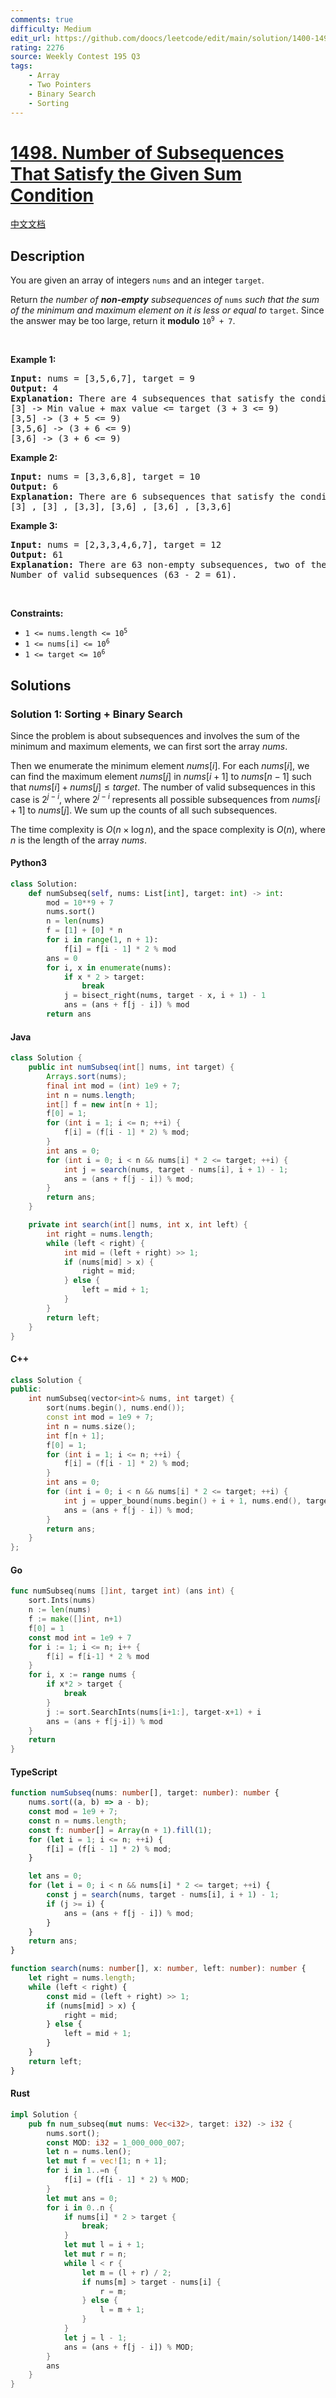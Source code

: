 ```yaml
---
comments: true
difficulty: Medium
edit_url: https://github.com/doocs/leetcode/edit/main/solution/1400-1499/1498.Number%20of%20Subsequences%20That%20Satisfy%20the%20Given%20Sum%20Condition/README_EN.md
rating: 2276
source: Weekly Contest 195 Q3
tags:
    - Array
    - Two Pointers
    - Binary Search
    - Sorting
---
```


<!-- problem:start -->

# [1498. Number of Subsequences That Satisfy the Given Sum Condition](https://leetcode.com/problems/number-of-subsequences-that-satisfy-the-given-sum-condition)

[中文文档](/solution/1400-1499/1498.Number%20of%20Subsequences%20That%20Satisfy%20the%20Given%20Sum%20Condition/README.md)

## Description

<!-- description:start -->

<p>You are given an array of integers <code>nums</code> and an integer <code>target</code>.</p>

<p>Return <em>the number of <strong>non-empty</strong> subsequences of </em><code>nums</code><em> such that the sum of the minimum and maximum element on it is less or equal to </em><code>target</code>. Since the answer may be too large, return it <strong>modulo</strong> <code>10<sup>9</sup> + 7</code>.</p>

<p>&nbsp;</p>
<p><strong class="example">Example 1:</strong></p>

<pre>
<strong>Input:</strong> nums = [3,5,6,7], target = 9
<strong>Output:</strong> 4
<strong>Explanation:</strong> There are 4 subsequences that satisfy the condition.
[3] -&gt; Min value + max value &lt;= target (3 + 3 &lt;= 9)
[3,5] -&gt; (3 + 5 &lt;= 9)
[3,5,6] -&gt; (3 + 6 &lt;= 9)
[3,6] -&gt; (3 + 6 &lt;= 9)
</pre>

<p><strong class="example">Example 2:</strong></p>

<pre>
<strong>Input:</strong> nums = [3,3,6,8], target = 10
<strong>Output:</strong> 6
<strong>Explanation:</strong> There are 6 subsequences that satisfy the condition. (nums can have repeated numbers).
[3] , [3] , [3,3], [3,6] , [3,6] , [3,3,6]
</pre>

<p><strong class="example">Example 3:</strong></p>

<pre>
<strong>Input:</strong> nums = [2,3,3,4,6,7], target = 12
<strong>Output:</strong> 61
<strong>Explanation:</strong> There are 63 non-empty subsequences, two of them do not satisfy the condition ([6,7], [7]).
Number of valid subsequences (63 - 2 = 61).
</pre>

<p>&nbsp;</p>
<p><strong>Constraints:</strong></p>

<ul>
	<li><code>1 &lt;= nums.length &lt;= 10<sup>5</sup></code></li>
	<li><code>1 &lt;= nums[i] &lt;= 10<sup>6</sup></code></li>
	<li><code>1 &lt;= target &lt;= 10<sup>6</sup></code></li>
</ul>

<!-- description:end -->

## Solutions

<!-- solution:start -->

### Solution 1: Sorting + Binary Search

Since the problem is about subsequences and involves the sum of the minimum and maximum elements, we can first sort the array $\textit{nums}$.

Then we enumerate the minimum element $\textit{nums}[i]$. For each $\textit{nums}[i]$, we can find the maximum element $\textit{nums}[j]$ in $\textit{nums}[i + 1]$ to $\textit{nums}[n - 1]$ such that $\textit{nums}[i] + \textit{nums}[j] \leq \textit{target}$. The number of valid subsequences in this case is $2^{j - i}$, where $2^{j - i}$ represents all possible subsequences from $\textit{nums}[i + 1]$ to $\textit{nums}[j]$. We sum up the counts of all such subsequences.

The time complexity is $O(n \times \log n)$, and the space complexity is $O(n)$, where $n$ is the length of the array $\textit{nums}$.

<!-- tabs:start -->

#### Python3

```python
class Solution:
    def numSubseq(self, nums: List[int], target: int) -> int:
        mod = 10**9 + 7
        nums.sort()
        n = len(nums)
        f = [1] + [0] * n
        for i in range(1, n + 1):
            f[i] = f[i - 1] * 2 % mod
        ans = 0
        for i, x in enumerate(nums):
            if x * 2 > target:
                break
            j = bisect_right(nums, target - x, i + 1) - 1
            ans = (ans + f[j - i]) % mod
        return ans
```

#### Java

```java
class Solution {
    public int numSubseq(int[] nums, int target) {
        Arrays.sort(nums);
        final int mod = (int) 1e9 + 7;
        int n = nums.length;
        int[] f = new int[n + 1];
        f[0] = 1;
        for (int i = 1; i <= n; ++i) {
            f[i] = (f[i - 1] * 2) % mod;
        }
        int ans = 0;
        for (int i = 0; i < n && nums[i] * 2 <= target; ++i) {
            int j = search(nums, target - nums[i], i + 1) - 1;
            ans = (ans + f[j - i]) % mod;
        }
        return ans;
    }

    private int search(int[] nums, int x, int left) {
        int right = nums.length;
        while (left < right) {
            int mid = (left + right) >> 1;
            if (nums[mid] > x) {
                right = mid;
            } else {
                left = mid + 1;
            }
        }
        return left;
    }
}
```

#### C++

```cpp
class Solution {
public:
    int numSubseq(vector<int>& nums, int target) {
        sort(nums.begin(), nums.end());
        const int mod = 1e9 + 7;
        int n = nums.size();
        int f[n + 1];
        f[0] = 1;
        for (int i = 1; i <= n; ++i) {
            f[i] = (f[i - 1] * 2) % mod;
        }
        int ans = 0;
        for (int i = 0; i < n && nums[i] * 2 <= target; ++i) {
            int j = upper_bound(nums.begin() + i + 1, nums.end(), target - nums[i]) - nums.begin() - 1;
            ans = (ans + f[j - i]) % mod;
        }
        return ans;
    }
};
```

#### Go

```go
func numSubseq(nums []int, target int) (ans int) {
	sort.Ints(nums)
	n := len(nums)
	f := make([]int, n+1)
	f[0] = 1
	const mod int = 1e9 + 7
	for i := 1; i <= n; i++ {
		f[i] = f[i-1] * 2 % mod
	}
	for i, x := range nums {
		if x*2 > target {
			break
		}
		j := sort.SearchInts(nums[i+1:], target-x+1) + i
		ans = (ans + f[j-i]) % mod
	}
	return
}
```

#### TypeScript

```ts
function numSubseq(nums: number[], target: number): number {
    nums.sort((a, b) => a - b);
    const mod = 1e9 + 7;
    const n = nums.length;
    const f: number[] = Array(n + 1).fill(1);
    for (let i = 1; i <= n; ++i) {
        f[i] = (f[i - 1] * 2) % mod;
    }

    let ans = 0;
    for (let i = 0; i < n && nums[i] * 2 <= target; ++i) {
        const j = search(nums, target - nums[i], i + 1) - 1;
        if (j >= i) {
            ans = (ans + f[j - i]) % mod;
        }
    }
    return ans;
}

function search(nums: number[], x: number, left: number): number {
    let right = nums.length;
    while (left < right) {
        const mid = (left + right) >> 1;
        if (nums[mid] > x) {
            right = mid;
        } else {
            left = mid + 1;
        }
    }
    return left;
}
```

#### Rust

```rust
impl Solution {
    pub fn num_subseq(mut nums: Vec<i32>, target: i32) -> i32 {
        nums.sort();
        const MOD: i32 = 1_000_000_007;
        let n = nums.len();
        let mut f = vec![1; n + 1];
        for i in 1..=n {
            f[i] = (f[i - 1] * 2) % MOD;
        }
        let mut ans = 0;
        for i in 0..n {
            if nums[i] * 2 > target {
                break;
            }
            let mut l = i + 1;
            let mut r = n;
            while l < r {
                let m = (l + r) / 2;
                if nums[m] > target - nums[i] {
                    r = m;
                } else {
                    l = m + 1;
                }
            }
            let j = l - 1;
            ans = (ans + f[j - i]) % MOD;
        }
        ans
    }
}
```

<!-- tabs:end -->

<!-- solution:end -->

<!-- problem:end -->
